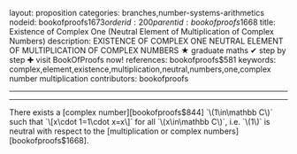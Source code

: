 layout: proposition
categories: branches,number-systems-arithmetics
nodeid: bookofproofs$1673
orderid: 200
parentid: bookofproofs$1668
title: Existence of Complex One (Neutral Element of Multiplication of Complex Numbers)
description: EXISTENCE OF COMPLEX ONE NEUTRAL ELEMENT OF MULTIPLICATION OF COMPLEX NUMBERS &#9733; graduate maths &#10004; step by step &#10010; visit BookOfProofs now!
references: bookofproofs$581
keywords: complex,element,existence,multiplication,neutral,numbers,one,complex number multiplication
contributors: bookofproofs

---


---

There exists a [complex number][bookofproofs$844] `\(1\in\mathbb C\)` such that `\[x\cdot 1=1\cdot x=x\]` for all `\(x\in\mathbb C\)`, i.e. `\(1\)` is neutral with respect to the [multiplication or complex numbers][bookofproofs$1668].